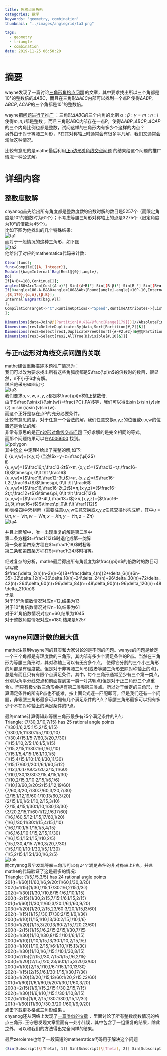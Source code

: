 ```yaml
---
title: 角格点三角形
categories: 数学
keywords: 'geometry, combination'
thumbnail: "../images/anglegrid/ta3.png"

tags:
  - geometry
  - triangle
  - combination
date: 2019-11-25 06:50:20
---
```


# 摘要
wayne发现了一篇讨论[三角形角格点问题](https://share.weiyun.com/5A9jH6D) 的文章，其中要求找出所以三个角都是10°的整数倍的$\Delta ABC$，而且在三角形$\Delta ABC$内部可以找到一个点P
使得$\Delta ABP, \Delta BCP, \Delta CAP$的三个角都是10°的整数倍。

wayne[把问题进行了推广](https://bbs.emath.ac.cn/thread-16953-1-1.html) ：三角形$\Delta ABC$的三个内角的比例 $\alpha:\beta:\gamma = m:n:l$使得$m,n,l$都是整数；
而且三角形ABC内部存在一点P，使得$\Delta ABP, \Delta BCP, \Delta CAP$的三个内角比例也都是整数，试问这样的三角形内有多少个这样的内点？  
另外由于对于等腰三角形，P在其对称轴上时通常会有很多平凡解，我们又通常会淘汰这种情况。  

比较有意思的是mathe最后利用[正n边形对角线交点问题](https://bbs.emath.ac.cn/thread-1112-1-1.html) 的结果给这个问题的推广情况一种公式解。

# 详细内容
## 整数度数解
chyanog首先给出所有角度都是整数度数的倍数时解的数目是5257个（而限定角度是10°的倍数时为61个）；不考虑等腰三角形对称轴上的点是3275个（限定角度为10°的倍数为45个）。  
比如下图为他找出的几个特殊结果:  
![ta1](../images/anglegrid/ta1.png)  
而对于一般情况的这种三角形，如下图  
![ta2](../images/anglegrid/ta2.png)  
他给出了对应的mathematica代码来计数：  
```bash
Clear[func];
func=Compile[{{A,_Integer}},
Module[{bag=Internal`Bag[Rest@{0}],angle},
Do[
If[A+B>=180,Continue[]];
angle=180+ArcTan[Cos[(A-α)°] Sin[(A+B)°] Sin[(B-β)°]-Sin[B °] Sin[(B+α-β)°],-Sin[(A+B)°] Sin[(A-α)°] Sin[(B-β)°]]/°;
If[0<angle<180-A-B&&0<angle<180&&Abs[Round[angle]-angle]<10^-10,Internal`StuffBag[bag,{A,α,B,β,180-A-B,Round@angle},1]];
,{B,179},{α,A},{β,B}];
Internal`BagPart[bag,All]
],
CompilationTarget->"C",RuntimeOptions->"Speed",RuntimeAttributes->{Listable}
];

Dimensions[data=Join@@(Partition[#,6]&/@func[Range[179]])]//AbsoluteTiming
Dimensions[res1=DeleteDuplicatesBy[data,Sort[Partition[#,2]]&]]
Dimensions[res2=Select[res1,DuplicateFreeQ[Sort[{#-#2,#2}]&@@@Partition[#,2]]&]]
Dimensions[res3=Select[res2,AllTrue[Divisible[#,10]&]]]
```

## 与正n边形对角线交点问题的关联
mathe建议重新描述本题推广情况为：  
我们可以改为要求找出所有这些角弧度都是$\frac{\pi}n$的倍数时的数目，很显然，n不小于6才有解。  
然后他采用如图记号  
![ta3](../images/anglegrid/ta3.png)  
我们要求$u,v,w,x,y,z$都是$\frac{\pi}n$的正整数倍,  
由于$\frac{\sin(x)}{\sin(w)}=\frac{PC}{PA}$等，我们可以得出$\sin(x)\sin(y)\sin(z)=\sin(u)\sin(v)\sin(w)$.  
而这个正好是存在点P的充分必要条件。  
比较有意思的是，对于任意一个合法的解，我们任意交换x,y,z的位置或u,v,w的位置还是合法的解。  
非常有意思的是[正n边形对角线交点问题](https://bbs.emath.ac.cn/thread-1112-1-1.html) 正好求解的是完全相同的等式。  
而那个问题结果可以在[A006600](https://oeis.org/A006600) 找到。  
![polygon](../images/anglegrid/polygon.png)  
其中[论文](http://math.mit.edu/~poonen/papers/ngon.pdf) 中定理4给出了完整的解,如下:  
i) {u,v,w}={x,y,z} (当然$x+y+z=\frac{\pi}2$)  
ii)  
    {u,v,w}={$\frac16,t,\frac13-2t$}$\times\pi$, {x,y,z}={$\frac13+t,t,\frac16-t$}$\times\pi, 0\lt t\lt \frac16$  
    {u,v,w}={$\frac16,\frac12-3t,t$}$\times\pi$, {x,y,z}={$\frac16-t,2t,\frac16+t$}$\times\pi, 0\lt t\lt \frac16$  
    {u,v,w}={$\frac16,\frac16-2t,2t$}$\times\pi$,{x,y,z}={$\frac16-2t,t,\frac12+t$}$\times\pi, 0\lt t\lt \frac1{12}$  
    {u,v,w}={$\frac13-4t,t,\frac13+t$}$\times\pi$,{x,y,z}={$\frac16-2t,3t,\frac16+t$}$\times\pi,0\lt t\lt \frac1{12}$  
iii)表格四种65组解（需要注意u,v,w任意交换或x,y,z任意交换也构成解，其中$u=U\pi,v=V\pi,w=W\pi,x=X\pi,y=Y\pi,z=Z\pi$）  
![ta4](../images/anglegrid/ta4.png)  

并且上面解中，唯一出现重复的解是第二类中  
  第二条方程$t=\frac1{12}$时退化成第一类解  
  第一条和第四条方程在$t=\frac1{18}$时相等  
  第二条和第四条方程在$t=\frac1{24}$时相等。  

经过复杂的分析，mathe最后得出所有角弧度为$\frac{\pi}n$的倍数时的数目可以写成  
$\frac{\delta_2(n)(n-2)(n-6)}8+\frac{delta_4(n)}2+\delta_6(n)(6n-35)-32\delta_12(n)-36\delta_18(n)-24\delta_24(n)+96\delta_30(n)+72\delta_42(n)+264\delta_60(n)+96\delta_84(n)+48\delta_90(n)+96\delta_120(n)+48\delta_210(n)$  
于是  
对于15°角倍数情况对应n=12,结果为13  
对于10°角倍数情况对应n=18,结果为61  
对于3°角倍数情况对应n=60,结果为1045  
对于整数角度情况对应n=180,结果是5257  

## wayne问题计数的最大值
mathe注意到wayne问的其实和大家讨论的是不同的问题。wanye的问题是给定一个三个角都是有理度数的三角形，其内部有多少个满足条件的P点。当然在三角形为等腰三角形时，其对称轴上可以有无穷多个点，
使得它分割的三个小三角形的角都是有理度数。但是对于非等腰三角形(或者等腰三角形去除对称轴上的点)，总是有而且只有有限个点满足条件。其中，每个三角形通常至少有三个第一类点，分别为角平分线交点和前面提到第一类一对共轭点(但是对于正三角形三个点重合)。而只有极少数三角形会拥有第二类和第三类点。所以对于给定的三角形，计算满足条件的所有P点也不能难，按上面公式逐一匹配即可。但是我们还有一个问题，非等腰三角形最多可以拥有几个满足条件的P点？等腰三角形最多可以拥有多少个不在对称轴上的满足条件的P点。

最终mathe计算得知非等腰三角形最多有25个满足条件的P点:  
Triangle: {7/30,3/10,7/15} has 25 rational angle points  
        {1/30,1/6,2/5:1/5,2/15,1/15}  
        {1/30,1/5,11/30:1/5,1/10,1/10}  
        {1/30,4/15,1/5:7/60,3/20,7/30}  
        {1/15,1/10,2/5:1/6,1/5,1/15}  
        {1/15,2/15,11/30:1/6,1/6,1/10}  
        {1/15,1/5,4/15:1/6,1/10,1/5}  
        {1/15,4/15,1/10:1/6,1/30,11/30}  
        {1/15,17/60,1/20:1/6,1/60,5/12}  
        {1/12,1/6,17/60:3/20,2/15,11/60}  
        {1/10,1/30,13/30:2/15,4/15,1/30}  
        {1/10,2/15,3/10:2/15,1/6,1/6}  
        {1/10,13/60,3/20:2/15,1/12,19/60}  
        {7/60,3/20,7/30:7/60,3/20,7/30}  
        {2/15,1/12,19/60:1/10,13/60,3/20}  
        {2/15,1/6,1/6:1/10,2/15,3/10}  
        {2/15,4/15,1/30:1/10,1/30,13/30}  
        {3/20,2/15,11/60:1/12,1/6,17/60}  
        {1/6,1/60,5/12:1/15,17/60,1/20}  
        {1/6,1/30,11/30:1/15,4/15,1/10}  
        {1/6,1/10,1/5:1/15,1/5,4/15}  
        {1/6,1/6,1/10:1/15,2/15,11/30}  
        {1/6,1/5,1/15:1/15,1/10,2/5}  
        {1/5,1/30,4/15:7/60,3/20,7/30}  
        {1/5,1/10,1/10:1/30,1/5,11/30}  
        {1/5,2/15,1/15:1/30,1/6,2/5}  
![ta5](../images/anglegrid/ta5.png)  
而chyanog最早发现等腰三角形可以有24个满足条件的非对称轴上P点，并且mathe的代码验证了这是最多的情况:  
Triangle: {1/5,1/5,3/5} has 24 rational angle points  
        201(t=1/60){1/60,1/6,9/20:11/60,1/30,3/20}  
        202(t=1/15){1/30,1/15,17/30:1/6,2/15,1/30}  
        202(t=1/30){1/30,1/10,8/15:1/6,1/10,1/15}  
        200(t=2/15){1/30,2/15,7/15:1/6,1/15,2/15}  
        201(t=1/60){1/30,11/60,3/20:1/6,1/60,9/20}  
        203(t=1/20){1/20,2/15,23/60:3/20,1/15,13/60}  
        202(t=1/15){1/15,1/30,17/30:2/15,1/6,1/30}  
        200(t=1/10){1/15,1/10,13/30:2/15,1/10,1/6}  
        203(t=1/20){1/15,3/20,13/60:2/15,1/20,23/60}   
        200(t=2/15){1/15,1/6,2/15:2/15,1/30,7/15}  
        202(t=1/30){1/10,1/30,8/15:1/10,1/6,1/15}  
        200(t=1/10){1/10,1/15,13/30:1/10,2/15,1/6}  
        200(t=1/10){1/10,2/15,1/6:1/10,1/15,13/30}  
        202(t=1/30){1/10,1/6,1/15:1/10,1/30,8/15}  
        200(t=2/15){2/15,1/30,7/15:1/15,1/6,2/15}  
        203(t=1/20){2/15,1/20,23/60:1/15,3/20,13/60}  
        200(t=1/10){2/15,1/10,1/6:1/15,1/10,13/30}  
        202(t=1/15){2/15,1/6,1/30:1/15,1/30,17/30}  
        203(t=1/20){3/20,1/15,13/60:1/20,2/15,23/60}  
        201(t=1/60){1/6,1/60,9/20:1/30,11/60,3/20}  
        200(t=2/15){1/6,1/15,2/15:1/30,2/15,7/15}  
        202(t=1/30){1/6,1/10,1/15:1/30,1/10,8/15}  
        202(t=1/15){1/6,2/15,1/30:1/30,1/15,17/30}  
        201(t=1/60){11/60,1/30,3/20:1/60,1/6,9/20}  
点击下载[更多格点三角形结果](../attached/tran.out) 。  
chyanog还从网络上发现了[一篇类似的文章](http://www.doc88.com/p-1913433050097.html) ，里面讨论了所有整数度数情况的格点三角形.
王守恩发现文章里面有一处小错误，其中包含了一组重复的结果，除此之外，可以和我们的方法得出完全同样的结果。  

最后zeroieme也给了一段简短的mathematica代码用于解决这个问题  
```bash
(Sin[Subscript[\[Theta], 1]] Sin[Subscript[\[Theta], 2]] Sin[Subscript[\[Theta], 3]])/(Sin[30\[Degree]-Subscript[\[Theta], 1]] Sin[30\[Degree]-Subscript[\[Theta], 2]] Sin[120\[Degree]-Subscript[\[Theta], 3]])/.{Subscript[\[Theta], 1]->\[Pi]/2,Subscript[\[Theta], 2]->\[Pi]/2,Subscript[\[Theta], 3]->2 ArcTan[(-5+2 Sqrt[13])/(3 Sqrt[3])]}//FunctionExpand//TrigExpand//FullSimplify
```
